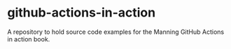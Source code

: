 # github-actions-in-action
A repository to hold source code examples for the Manning GitHub Actions in action book.
